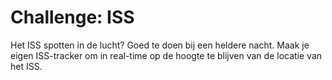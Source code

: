 # Challenge: ISS
Het ISS spotten in de lucht? Goed te doen bij een heldere nacht. Maak je eigen ISS-tracker om in real-time op de hoogte te blijven van de locatie van het ISS.